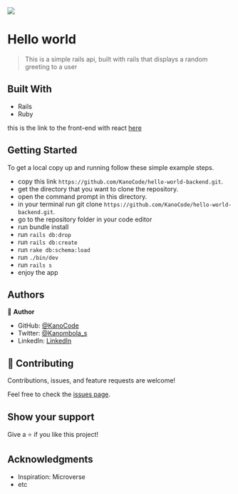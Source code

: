 ![](https://img.shields.io/badge/Microverse-blueviolet)

# Hello world



> This is a simple rails api, built with rails that displays a random greeting to a user 



## Built With

- Rails
- Ruby

this is the link to the front-end with react [here](https://github.com/KanoCode/hello-world-front-end-react.git)

## Getting Started

To get a local copy up and running follow these simple example steps.

- copy this link `https://github.com/KanoCode/hello-world-backend.git`.
- get the directory that you want to clone the repository.
- open the command prompt in this directory.
- in your terminal run git clone `https://github.com/KanoCode/hello-world-backend.git`.
- go to the repository folder in your code editor
- run bundle install
- run `rails db:drop`
- run `rails db:create`
- run `rake db:schema:load` 
- run `./bin/dev`
- run `rails s`
- enjoy the app

## Authors

👤 **Author**

- GitHub: [@KanoCode](https://github.com/KanoCode)
- Twitter: [@Kanombola_s](https://twitter.com/Kanombola_s)
- LinkedIn: [LinkedIn](https://www.linkedin.com/in/kanombola-kanombola-a38b061a4/)

## 🤝 Contributing

Contributions, issues, and feature requests are welcome!

Feel free to check the [issues page](../../issues/).

## Show your support

Give a ⭐️ if you like this project!

## Acknowledgments

- Inspiration: Microverse
- etc
